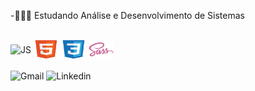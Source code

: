 -‍👨‍💻🚀 Estudando Análise e Desenvolvimento de Sistemas

<div style="display: inline_block"><br>
  <img align="center" alt="JS" height="30" width="40" src="https://cdn.jsdelivr.net/gh/devicons/devicon/icons/javascript/javascript-original.svg">
  <img align="center" alt="HTML" height="30" width="40" src="https://raw.githubusercontent.com/devicons/devicon/master/icons/html5/html5-original.svg">
  <img align="center" alt="CSS" height="30" width="40" src="https://raw.githubusercontent.com/devicons/devicon/master/icons/css3/css3-original.svg">
  <img align="center" alt="SCSS" height="30" width="40" src="https://raw.githubusercontent.com/devicons/devicon/master/icons/sass/sass-original.svg">
</div>
<br>
<div style="display: inline_block">
  <img align="center" alt="Gmail" src="https://img.shields.io/badge/Gmail-D14836?style=for-the-badge&logo=gmail&logoColor=white
">
  <img align="center" alt="Linkedin" src="https://img.shields.io/badge/LinkedIn-0077B5?style=for-the-badge&logo=linkedin&logoColor=white">
</div>
